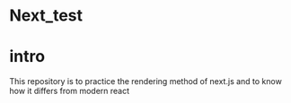 # Next_test

# intro
This repository is to practice the rendering method of next.js and to know how it differs from modern react
